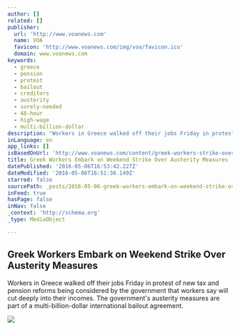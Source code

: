 ```yaml
---
author: []
related: []
publisher:
  url: 'http://www.voanews.com'
  name: VOA
  favicon: 'http://www.voanews.com/img/voa/favicon.ico'
  domain: www.voanews.com
keywords:
  - greece
  - pension
  - protest
  - bailout
  - creditors
  - austerity
  - sorely-needed
  - 48-hour
  - high-wage
  - multi-billion-dollar
description: "Workers in Greece walked off their jobs Friday in protest of new tax and pension reforms being considered by the government that workers say will cut deeply into their incomes. The government's austerity measures are part of a multi-billion-dollar international bailout agreement."
inLanguage: en
app_links: []
isBasedOnUrl: 'http://www.voanews.com/content/greek-workers-strike-over-austerity-measures/3318074.html'
title: Greek Workers Embark on Weekend Strike Over Austerity Measures
datePublished: '2016-05-06T16:53:42.227Z'
dateModified: '2016-05-06T16:51:36.149Z'
starred: false
sourcePath: _posts/2016-05-06-greek-workers-embark-on-weekend-strike-over-austerity-measur.md
inFeed: true
hasPage: false
inNav: false
_context: 'http://schema.org'
_type: MediaObject

---
```

<article style=""><h1>Greek Workers Embark on Weekend Strike Over Austerity Measures</h1><p>Workers in Greece walked off their jobs Friday in protest of new tax and pension reforms being considered by the government that workers say will cut deeply into their incomes. The government's austerity measures are part of a multi-billion-dollar international bailout agreement.</p><img src="http://gdb.voanews.com/33EE1C4C-D61E-4920-BD83-8BAE9D492B50_cx0_cy7_cw0_mw1024_mh1024_s.jpg" /></article>